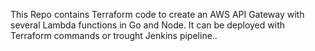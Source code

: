 This Repo contains Terraform code to create an AWS API Gateway with several Lambda functions in Go and Node.
It can be deployed with Terraform commands or trought Jenkins pipeline..
